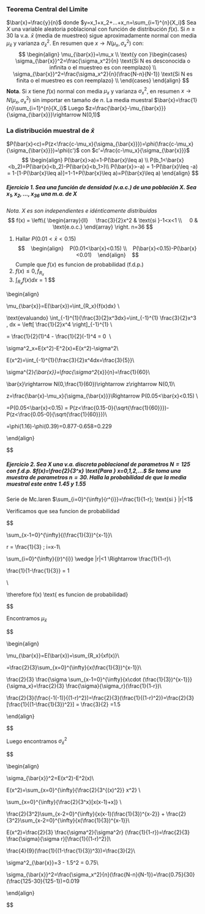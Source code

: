 ### Teorema Central del Limite
$\bar{x}=\frac{y}{n}$ donde $y=x_1+x_2+...+x_n=\sum_{i=1}^{n}{X_i}$
Sea $X$ una variable aleatoria poblacional con función de distribución $f(x)$.
Si $n\geq30$ la v.a. $\bar{x}$ (media de muestreo) sigue aproximadamente normal con media $\mu_{\bar{x}}$ y varianza $\sigma_{\bar{x}}^2$. En resumen que $x \rightarrow N(\mu_x,\sigma_x^2)$ con:
$$
\begin{align}
\mu_{\bar{x}}=\mu_x \\
\text{y con }\begin{cases}
\sigma_{\bar{x}}^2=\frac{\sigma_x^2}{n} \text{Si N es desconocida o infinita o el muestreo es con reemplazo} \\
\sigma_{\bar{x}}^2=\frac{\sigma_x^2}{n}(\frac{N-n}{N-1}) \text{Si N es finita o el muestreo es con reemplazo} \\
\end{cases}
\end{align}
$$
**Nota**. Si $x$ tiene $f(x)$ normal con media $\mu_x$ y varianza $\sigma_x^2$, en resumen $x \rightarrow N(\mu_x,\sigma_x^2)$ sin importar en tamaño de $n$.
La media muestral $\bar{x}=\frac{1}{n}\sum_{i=1}^{n}{X_i}$
Luego $z=\frac{\bar{x}-\mu_{\bar{x}}}{\sigma_{\bar{x}}}\rightarrow N(0,1)$
### La distribución muestral de $\bar{x}$
$P(\bar{x}<c)=P(z<\frac{c-\mu_x}{\sigma_{\bar{x}}})=\phi(\frac{c-\mu_x}{\sigma_{\bar{x}}})=\phi(c')$ con $c'=\frac{c-\mu_x}{\sigma_{\bar{x}}}$
$$
\begin{align}
P(\bar{x}>a)=1-P(\bar{x}\leq a) \\
P(b_1<\bar{x}<b_2)=P(\bar{x}<b_2)-P(\bar{x}<b_1>)\\
P(\bar{x}>-a) = 1-P(\bar{x}\leq -a) = 1-[1-P(\bar{x}\leq a)]=1-1+P(\bar{x}\leq a)=P(\bar{x}\leq a)
\end{align}
$$
##### _Ejercicio 1_. Sea una función de densidad (v.a.c.) de una población $X$. Sea $x_1,x_2,...,x_{36}$ una m.a. de $X$
_Nota. X es son independientes e idénticamente distribuidas_
$$
f(x) = \left\{
\begin{array}{ll}
    \frac{3}{2}x^2 & \text{si }-1<x<1 \\
    0 & \text{e.o.c.}
\end{array}
\right.
n=36
$$
1. Hallar $P(0.01<\bar{x}<0.15)$
$$
   \begin{align}
   P(0.01<\bar{x}<0.15) \\
   P(\bar{x}<0.15)-P(\bar{x}<0.01)
   \end{align}
   $$
Cumple que $f(x)$ es funcion de probabilidad (f.d.p.)
1. $f(x)\leq 0, f_{R_x}$
2. $\int_{R_x}{f(x)dx}=1$
$$

\begin{align}

\mu_{\bar{x}}=E(\bar{x})=\int_{R_x}{f(x)dx} \\

\text{evaluando} \int_{-1}^{1}{\frac{3}{2}x^3dx}=\int_{-1}^{1} \frac{3}{2}x^3 , dx = \left[ \frac{1}{2}x^4 \right]_{-1}^{1} \\

= \frac{1}{2}(1)^4 - \frac{1}{2}(-1)^4 = 0  \\

\sigma^2_x=E(x^2)-E^2(x)=E(x^2)-\sigma^2\\

E(x^2)=\int_{-1}^{1}{\frac{3}{2}x^4dx=\frac{3}{5}}\\

\sigma^{2}_{\bar{x}}=\frac{\sigma^2_{x}}{n}=\frac{1}{60}\\

\bar{x}\rightarrow N(0,\frac{1}{60})\rightarrow z\rightarrow N(0,1)\\

z=\frac{\bar{x}-\mu_x}{\sigma_{\bar{x}}}\Rightarrow P(0.05<\bar{x}<0.15) \\

=P(0.05<\bar{x}<0.15) = P(z<\frac{0.15-0}{\sqrt{\frac{1}{60}}})-P(z<\frac{0.05-0}{\sqrt{\frac{1}{60}}})\\

=\phi(1.16)-\phi(0.39)=0.877-0.658=0.229

\end{align}

$$

  

##### _Ejercicio 2._ Sea $X$ una v.a. discreta poblacional de parametros $N=125$ con f.d.p. $f(x)=\frac{2}{3^x} \text{Para } x=0,1,2,...$ Se toma una muestra de parametros $n=30$. Halla la probabilidad de que la media muestral este entre 1.45 y 1.55

  

Serie de Mc.laren $\sum_{i=0}^{\infty}{r^{i}}=\frac{1}{1-r}; \text{si } |r|<1$

  

Verificamos que sea funcion de probabilidad

$$

\sum_{x-1=0}^{\infty}{(\frac{1}{3})^{x-1}}\\

r = \frac{1}{3} ; i=x-1\\

\sum_{i=0}^{\infty}{(r)^{i}} \wedge |r|<1 \Rightarrow \frac{1}{1-r}\\

\frac{1}{1-\frac{1}{3}} = 1

\\

\therefore f(x) \text{ es funcion de probabilidad}

$$

  

Encontramos $\mu_{\bar{x}}$

$$

\begin{align}

\mu_{\bar{x}}=E(\bar{x})=\sum_{R_x}{xf(x)}\\

=\frac{2}{3}\sum_{x=0}^{\infty}{x(\frac{1}{3})^{x-1}}\\

\frac{2}{3} \frac{\sigma \sum_{x-1=0}^{\infty}{x\cdot (\frac{1}{3})^{x-1}}}{\sigma_x}=\frac{2}{3} \frac{\sigma}{\sigma_r}(\frac{1}{1-r})\\

\frac{2}{3}(\frac{-1(-1)}{(1-r)^2})=\frac{2}{3}(\frac{1}{(1-r)^2})=\frac{2}{3} [\frac{1}{(1-\frac{1}{3})^2}] = \frac{3}{2} =1.5

\end{align}

$$

Luego encontramos $\sigma_{\bar{x}}^2$

$$

\begin{align}

\sigma_{\bar{x}}^2=E(x^2)-E^2(x)\\

E(x^2)=\sum_{x=0}^{\infty}{\frac{2}{3^{(x)^2}} x^2} \\

\sum_{x=0}^{\infty}{\frac{2}{3^x}[x(x-1)+x]} \\

\frac{2}{3^2}\sum_{x-2=0}^{\infty}{x(x-1)(\frac{1}{3})^{x-2}} + \frac{2}{3^2}\sum_{x-2=0}^{\infty}{x(\frac{1}{3})^{x-1}}\\

E(x^2)=\frac{2}{3} \frac{\sigma^2}{\sigma^2r} (\frac{1}{1-r})=\frac{2}{3} \frac{\sigma}{\sigma r}[\frac{1}{(1-r)^2}]\\

\frac{4}{9}(\frac{1}{(1-\frac{1}{3})^3})=\frac{3}{2}\\

\sigma^2_{\bar{x}}=3 - 1.5^2 = 0.75\\

\sigma_{\bar{x}}^2=\frac{\sigma_x^2}{n}(\frac{N-n}{N-1})=\frac{0.75}{30}(\frac{125-30}{125-1})=0.019

\end{align}

$$